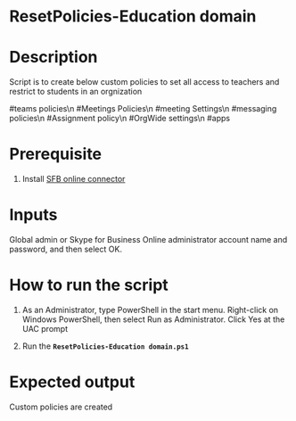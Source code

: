 # ResetPolicies-Education domain

# Description
Script is to create below custom policies to set all access to teachers and restrict to students in an orgnization

#teams policies\n
#Meetings Policies\n
#meeting Settings\n
#messaging policies\n
#Assignment policy\n
#OrgWide settings\n
#apps

# Prerequisite
1)	Install [SFB online connector](https://www.microsoft.com/en-us/download/details.aspx?id=39366)

# Inputs
Global admin or Skype for Business Online administrator account name and password, and then select OK.

# How to run the script

1. As an Administrator, type PowerShell in the start menu. Right-click on Windows PowerShell, then select Run as Administrator.
Click Yes at the UAC prompt

2)	Run the **`ResetPolicies-Education domain.ps1`**

# Expected output
Custom policies are created 
